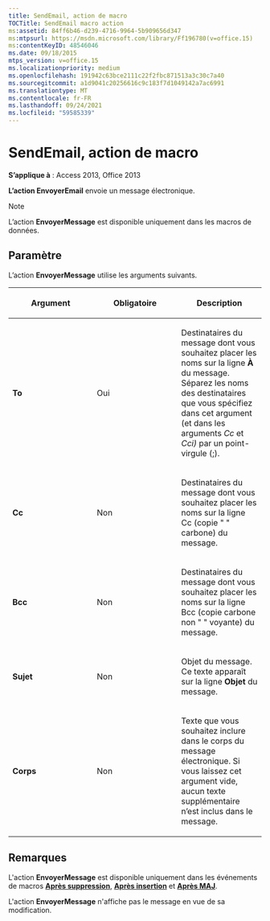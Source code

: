 ```yaml
---
title: SendEmail, action de macro
TOCTitle: SendEmail macro action
ms:assetid: 84ff6b46-d239-4716-9964-5b909656d347
ms:mtpsurl: https://msdn.microsoft.com/library/Ff196780(v=office.15)
ms:contentKeyID: 48546046
ms.date: 09/18/2015
mtps_version: v=office.15
ms.localizationpriority: medium
ms.openlocfilehash: 191942c63bce2111c22f2fbc871513a3c30c7a40
ms.sourcegitcommit: a1d9041c20256616c9c183f7d1049142a7ac6991
ms.translationtype: MT
ms.contentlocale: fr-FR
ms.lasthandoff: 09/24/2021
ms.locfileid: "59585339"
---
```

# <a name="sendemail-macro-action"></a>SendEmail, action de macro

**S’applique à** : Access 2013, Office 2013

**L’action EnvoyerEmail** envoie un message électronique.

> [!NOTE]
> L’action **EnvoyerMessage** est disponible uniquement dans les macros de données.

## <a name="setting"></a>Paramètre

L’action **EnvoyerMessage** utilise les arguments suivants.

<table>
<colgroup>
<col style="width: 33%" />
<col style="width: 33%" />
<col style="width: 33%" />
</colgroup>
<thead>
<tr class="header">
<th><p>Argument</p></th>
<th><p>Obligatoire</p></th>
<th><p>Description</p></th>
</tr>
</thead>
<tbody>
<tr class="odd">
<td><p><strong>To</strong></p></td>
<td><p>Oui</p></td>
<td><p>Destinataires du message dont vous souhaitez placer les noms sur la ligne <strong>À</strong> du message. Séparez les noms des destinataires que vous spécifiez dans cet argument (et dans les arguments <em>Cc</em> et <em>Cci)</em> par un point-virgule (;).</p></td>
</tr>
<tr class="even">
<td><p><strong>Cc</strong></p></td>
<td><p>Non</p></td>
<td><p>Destinataires du message dont vous souhaitez placer les noms sur la ligne Cc (copie &quot; &quot; carbone) du message.</p></td>
</tr>
<tr class="odd">
<td><p><strong>Bcc</strong></p></td>
<td><p>Non</p></td>
<td><p>Destinataires du message dont vous souhaitez placer les noms sur la ligne Bcc (copie carbone non &quot; &quot; voyante) du message.</p></td>
</tr>
<tr class="even">
<td><p><strong>Sujet</strong></p></td>
<td><p>Non</p></td>
<td><p>Objet du message. Ce texte apparaît sur la ligne <strong>Objet</strong> du message.</p></td>
</tr>
<tr class="odd">
<td><p><strong>Corps</strong></p></td>
<td><p>Non</p></td>
<td><p>Texte que vous souhaitez inclure dans le corps du message électronique. Si vous laissez cet argument vide, aucun texte supplémentaire n’est inclus dans le message.</p></td>
</tr>
</tbody>
</table>


## <a name="remarks"></a>Remarques

L'action **EnvoyerMessage** est disponible uniquement dans les événements de macros **[Après suppression](after-delete-macro-event.md)**, **[Après insertion](after-insert-macro-event.md)** et **[Après MAJ](after-update-macro-event.md)**.

L'action **EnvoyerMessage** n'affiche pas le message en vue de sa modification.

